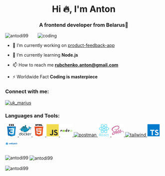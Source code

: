 <h1 align="center">Hi 🔥, I'm Anton</h1>
<h3 align="center">A frontend developer from Belarus🌾</h3>

<img align="right" alt="coding" width="400" src="https://media3.giphy.com/media/13HgwGsXF0aiGY/giphy.gif">

<p align="left"> <img src="https://komarev.com/ghpvc/?username=antodi99&label=Profile%20views&color=0e75b6&style=flat" alt="antodi99" /> </p>

- 🔭 I’m currently working on [product-feedback-app](https://github.com/Antodi99/product-feedback)

- 🌱 I’m currently learning **Node.js**

- 📫 How to reach me **rubchenko.anton@gmail.com**

- ⚡ Worldwide Fact **Coding is masterpiece**

<h3 align="left">Connect with me:</h3>
<p align="left">
<a href="https://instagram.com/uk_marius" target="blank"><img align="center" src="https://raw.githubusercontent.com/rahuldkjain/github-profile-readme-generator/master/src/images/icons/Social/instagram.svg" alt="uk_marius" height="30" width="40" /></a>
</p>

<h3 align="left">Languages and Tools:</h3>
<p align="left"> <a href="https://www.w3schools.com/css/" target="_blank" rel="noreferrer"> <img src="https://raw.githubusercontent.com/devicons/devicon/master/icons/css3/css3-original-wordmark.svg" alt="css3" width="40" height="40"/> </a> <a href="https://www.docker.com/" target="_blank" rel="noreferrer"> <img src="https://raw.githubusercontent.com/devicons/devicon/master/icons/docker/docker-original-wordmark.svg" alt="docker" width="40" height="40"/> </a> <a href="https://www.w3.org/html/" target="_blank" rel="noreferrer"> <img src="https://raw.githubusercontent.com/devicons/devicon/master/icons/html5/html5-original-wordmark.svg" alt="html5" width="40" height="40"/> </a> <a href="https://developer.mozilla.org/en-US/docs/Web/JavaScript" target="_blank" rel="noreferrer"> <img src="https://raw.githubusercontent.com/devicons/devicon/master/icons/javascript/javascript-original.svg" alt="javascript" width="40" height="40"/> </a> <a href="https://nodejs.org" target="_blank" rel="noreferrer"> <img src="https://raw.githubusercontent.com/devicons/devicon/master/icons/nodejs/nodejs-original-wordmark.svg" alt="nodejs" width="40" height="40"/> </a> <a href="https://postman.com" target="_blank" rel="noreferrer"> <img src="https://www.vectorlogo.zone/logos/getpostman/getpostman-icon.svg" alt="postman" width="40" height="40"/> </a> <a href="https://reactjs.org/" target="_blank" rel="noreferrer"> <img src="https://raw.githubusercontent.com/devicons/devicon/master/icons/react/react-original-wordmark.svg" alt="react" width="40" height="40"/> </a> <a href="https://sass-lang.com" target="_blank" rel="noreferrer"> <img src="https://raw.githubusercontent.com/devicons/devicon/master/icons/sass/sass-original.svg" alt="sass" width="40" height="40"/> </a> <a href="https://tailwindcss.com/" target="_blank" rel="noreferrer"> <img src="https://www.vectorlogo.zone/logos/tailwindcss/tailwindcss-icon.svg" alt="tailwind" width="40" height="40"/> </a> <a href="https://www.typescriptlang.org/" target="_blank" rel="noreferrer"> <img src="https://raw.githubusercontent.com/devicons/devicon/master/icons/typescript/typescript-original.svg" alt="typescript" width="40" height="40"/> </a> <a href="https://webpack.js.org" target="_blank" rel="noreferrer"> <img src="https://raw.githubusercontent.com/devicons/devicon/d00d0969292a6569d45b06d3f350f463a0107b0d/icons/webpack/webpack-original-wordmark.svg" alt="webpack" width="40" height="40"/> </a> </p>

<p><img align="left" src="https://github-readme-stats-livid-eight-18.vercel.app/api/top-langs?username=antodi99&show_icons=true&theme=dark&locale=en&layout=compact" alt="antodi99" /></p>

<p>&nbsp;<img align="center" src="https://github-readme-stats-livid-eight-18.vercel.app/api?username=antodi99&show_icons=true&theme=dark&locale=en" alt="antodi99" /></p>

<p><img align="center" src="https://github-readme-streak-stats.herokuapp.com/?user=antodi99&theme=dark" alt="antodi99" /></p>
